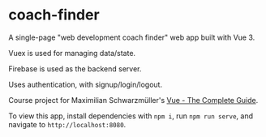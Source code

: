 # coach-finder

A single-page "web development coach finder" web app built with Vue 3.

Vuex is used for managing data/state.

Firebase is used as the backend server.

Uses authentication, with signup/login/logout.

Course project for Maximilian Schwarzmüller's [Vue - The Complete Guide](https://www.udemy.com/course/vuejs-2-the-complete-guide/).

To view this app, install dependencies with `npm i`, run `npm run serve`, and navigate to `http://localhost:8080`.
